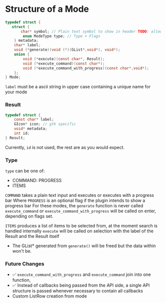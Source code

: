 # Structure of a Mode

```c
typedef struct {
   struct {
	   char* symbol; // Plain text symbol to show in header TODO: allow images
		enum ModeType type; // Type + Flags
	} metadata;
	char* label; 
	void (*generate)(void (*)(GList*,void*), void*);	
	union {
		void (*execute)(const char*, Result);
		void (*execute_command)(const char*);
		void (*execute_command_with_progress)(const char*,void*);
	};
} Mode;
```
`label` must be a ascii string in upper case containing a unique name for your mode

### Result
```c
typedef struct {
	const char* label;
	GIcon* icon; // gtk specific
	void* metadata;
	int id;
} Result;
```
Currently, `id` is not used, the rest are as you would expect.

### Type
`type` can be one of:
- COMMAND: PROGRESS
- ITEMS

`COMMAND` takes a plain text input and executes or executes with a progress bar
Where `PROGRESS` is an optional flag if the plugin intends to show a progress bar
For these modes, the `generate` function is never called
`execute_command` or `execute_command_with_progress` will be called on enter, depending on flags set.

`ITEMS` produces a list of items to be selected from, at the moment search is handled internally
`execute` will be called on selection with the label of the Result and the Result itself
- The GList* generated from `generate()` will be freed but the data within won't be.

### Future Changes
- ✅ `execute_command_with_progress` and `execute_command` join into one function,
- ✅ Instead of callbacks being passed from the API side, a single API structure is passed whenever necessary to contain all callbacks
- 	 Custom ListRow creation from mode
